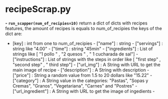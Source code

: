 
# recipeScrap.py
 

 **- `run_scapper(num_of_recipies=10)`**
		return a dict of dicts with recipes features, the amount of recipes is equals to num_of_recipies
		the keys of the dict are: 
	
 - [key] : int from one to  num_of_recipies
		 - ["name"] : string
		 - ["servings"] : string  like  "4.00"
		 - ["time"] : string   "45min"
		 - ["ingredients"] : List of strings like   [ "1 pollo " , "2 quesos  " , " 1 cucharada de sal"]
		 - ["instructions"] : List of strings  with the steps in order like   [ "first step" , "second step" , " third step"]
		 - ["url_img"] : A String  with URL  to get the main image of recipe
		 - ["description"] : A String with description
		 - ["price"] :  String  a random value from 1.5 to 20 dollars  like "15.22"
		 - ["category"] : A  String value in the categories: "Pastas", "Sopas y Cremas", "Granos", "Vegetariana", "Carnes" and "Postres"
		 - ["url_ingredient"] :  A String  with URL  to get the image of ingedients
		 - 
